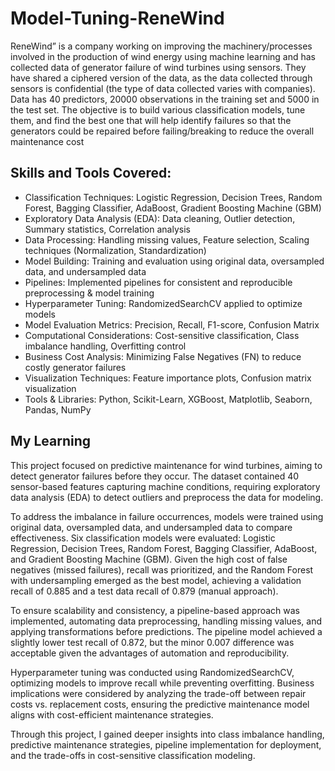 # Model-Tuning-ReneWind

ReneWind” is a company working on improving the machinery/processes involved in the production of wind energy using machine learning and has collected data of generator failure of wind turbines using sensors. They have shared a ciphered version of the data, as the data collected through sensors is confidential (the type of data collected varies with companies). Data has 40 predictors, 20000 observations in the training set and 5000 in the test set. The objective is to build various classification models, tune them, and find the best one that will help identify failures so that the generators could be repaired before failing/breaking to reduce the overall maintenance cost

## Skills and Tools Covered:
* Classification Techniques: Logistic Regression, Decision Trees, Random Forest, Bagging Classifier, AdaBoost, Gradient Boosting Machine (GBM)
* Exploratory Data Analysis (EDA): Data cleaning, Outlier detection, Summary statistics, Correlation analysis
* Data Processing: Handling missing values, Feature selection, Scaling techniques (Normalization, Standardization)
* Model Building: Training and evaluation using original data, oversampled data, and undersampled data
* Pipelines: Implemented pipelines for consistent and reproducible preprocessing & model training
* Hyperparameter Tuning: RandomizedSearchCV applied to optimize models
* Model Evaluation Metrics: Precision, Recall, F1-score, Confusion Matrix
* Computational Considerations: Cost-sensitive classification, Class imbalance handling, Overfitting control
* Business Cost Analysis: Minimizing False Negatives (FN) to reduce costly generator failures
* Visualization Techniques: Feature importance plots, Confusion matrix visualization
* Tools & Libraries: Python, Scikit-Learn, XGBoost, Matplotlib, Seaborn, Pandas, NumPy

## My Learning

This project focused on predictive maintenance for wind turbines, aiming to detect generator failures before they occur. The dataset contained 40 sensor-based features capturing machine conditions, requiring exploratory data analysis (EDA) to detect outliers and preprocess the data for modeling.

To address the imbalance in failure occurrences, models were trained using original data, oversampled data, and undersampled data to compare effectiveness. Six classification models were evaluated: Logistic Regression, Decision Trees, Random Forest, Bagging Classifier, AdaBoost, and Gradient Boosting Machine (GBM). Given the high cost of false negatives (missed failures), recall was prioritized, and the Random Forest with undersampling emerged as the best model, achieving a validation recall of 0.885 and a test data recall of 0.879 (manual approach).

To ensure scalability and consistency, a pipeline-based approach was implemented, automating data preprocessing, handling missing values, and applying transformations before predictions. The pipeline model achieved a slightly lower test recall of 0.872, but the minor 0.007 difference was acceptable given the advantages of automation and reproducibility.

Hyperparameter tuning was conducted using RandomizedSearchCV, optimizing models to improve recall while preventing overfitting. Business implications were considered by analyzing the trade-off between repair costs vs. replacement costs, ensuring the predictive maintenance model aligns with cost-efficient maintenance strategies.

Through this project, I gained deeper insights into class imbalance handling, predictive maintenance strategies, pipeline implementation for deployment, and the trade-offs in cost-sensitive classification modeling.
